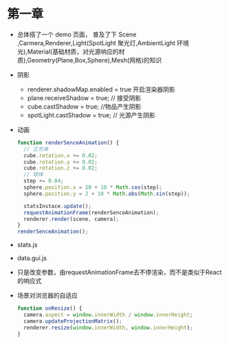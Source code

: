 # 第一章

- 总体搭了一个 demo 页面， 普及了下 Scene ,Carmera,Renderer,Light(SpotLight 聚光灯,AmbientLight 环境光),Material(基础材质，对光源响应的材质),Geometry(Plane,Box,Sphere),Mesh(网格)的知识
- 阴影
  - renderer.shadowMap.enabled = true 开启渲染器阴影
  - plane.receiveShadow = true; // 接受阴影
  - cube.castShadow = true; //物品产生阴影
  - spotLight.castShadow = true; // 光源产生阴影
- 动画

  ```javascript
  function renderSenceAnimation() {
    // 立方体
    cube.rotation.x += 0.02;
    cube.rotation.y += 0.02;
    cube.rotation.z += 0.02;
    // 球体
    step += 0.04;
    sphere.position.x = 20 + 10 * Math.cos(step);
    sphere.position.y = 2 + 10 * Math.abs(Math.sin(step));

    statsInstace.update();
    requestAnimationFrame(renderSenceAnimation);
    renderer.render(scene, camera);
  }
  renderSenceAnimation();
  ```

- stats.js

- data.gui.js
 - 只是改变参数，由requestAnimationFrame去不停渲染，而不是类似于React的响应式

- 场景对浏览器的自适应

  ```javascript
  function onResize() {
    camera.aspect = window.innerWidth / window.innerHeight;
    camera.updateProjectionMatrix();
    renderer.resize(window.innerWidth, window.innerHeight);
  }
  ```
